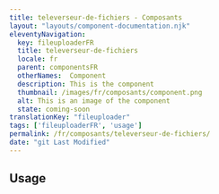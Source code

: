 ```yaml
---
title: televerseur-de-fichiers - Composants
layout: "layouts/component-documentation.njk"
eleventyNavigation:
  key: fileuploaderFR
  title: televerseur-de-fichiers
  locale: fr
  parent: componentsFR
  otherNames:  Component
  description: This is the component
  thumbnail: /images/fr/composants/component.png
  alt: This is an image of the component
  state: coming-soon
translationKey: "fileuploader"
tags: ['fileuploaderFR', 'usage']
permalink: /fr/composants/televerseur-de-fichiers/
date: "git Last Modified"
---
```


## Usage